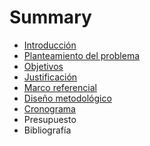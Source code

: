 # Summary

* [Introducción](CONTENIDO/INTRODUCCION.md)
* [Planteamiento del problema](CONTENIDO/PLANTEAMIENTO_DEL_PROBLEMA.md)
* [Objetivos](CONTENIDO/OBJETIVOS.md)
* [Justificación](CONTENIDO/JUSTIFICACION.md)
* [Marco referencial](CONTENIDO/MARCO_REFERENCIAL.md)
* [Diseño metodológico](CONTENIDO/DISENO_METODOLOGICO.md)
* [Cronograma](CONTENIDO/CRONOGRAMA.md)
* Presupuesto
* Bibliografía

